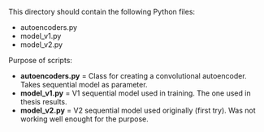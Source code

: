 This directory should contain the following Python files:
* autoencoders.py
* model_v1.py
* model_v2.py


Purpose of scripts:
* **autoencoders.py** = Class for creating a convolutional autoencoder. Takes sequential model as parameter.
* **model_v1.py** = V1 sequential model used in training. The one used in thesis results.
* **model_v2.py** = V2 sequential model used originally (first try). Was not working well enought for the purpose.